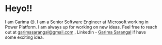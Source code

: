 # Heyo!!

I am Garima 😊. I am a Senior Software Engineer at Microsoft working in Power Platform. I am always up for working on new ideas. Feel free to reach out at garimasarangal@gmail.com , LinkedIn - [Garima Sarangal](https://www.linkedin.com/in/garimasarangal/) if have some exciting idea.

<!---
GarimaSarangal/GarimaSarangal is a ✨ special ✨ repository because its `README.md` (this file) appears on your GitHub profile.
You can click the Preview link to take a look at your changes.
--->
